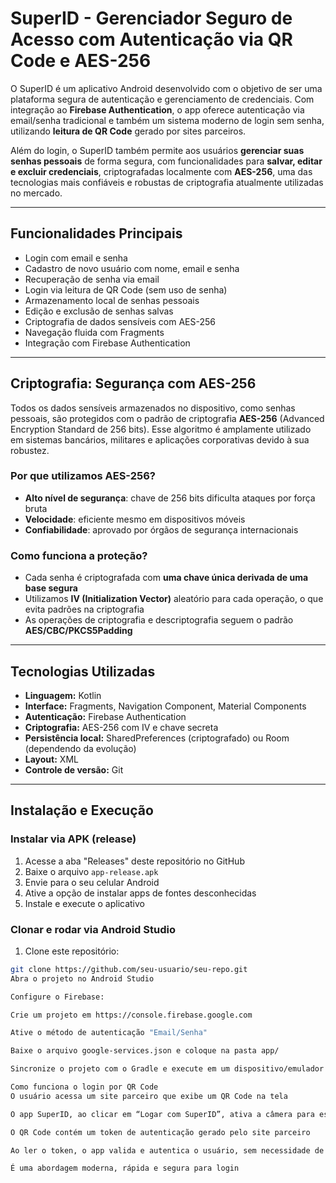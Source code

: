 # SuperID - Gerenciador Seguro de Acesso com Autenticação via QR Code e AES-256

O SuperID é um aplicativo Android desenvolvido com o objetivo de ser uma plataforma segura de autenticação e gerenciamento de credenciais. 
Com integração ao **Firebase Authentication**, o app oferece autenticação via email/senha tradicional e também um sistema moderno de login sem senha,
utilizando **leitura de QR Code** gerado por sites parceiros.

Além do login, o SuperID também permite aos usuários **gerenciar suas senhas pessoais** de forma segura, com funcionalidades para **salvar,
editar e excluir credenciais**, criptografadas localmente com **AES-256**, uma das tecnologias mais confiáveis e robustas de criptografia atualmente utilizadas no mercado.

---

## Funcionalidades Principais

- Login com email e senha
- Cadastro de novo usuário com nome, email e senha
- Recuperação de senha via email
- Login via leitura de QR Code (sem uso de senha)
- Armazenamento local de senhas pessoais
- Edição e exclusão de senhas salvas
- Criptografia de dados sensíveis com AES-256
- Navegação fluida com Fragments
- Integração com Firebase Authentication

---

## Criptografia: Segurança com AES-256

Todos os dados sensíveis armazenados no dispositivo, como senhas pessoais, são protegidos com o padrão de criptografia **AES-256** (Advanced Encryption Standard de 256 bits). 
Esse algoritmo é amplamente utilizado em sistemas bancários, militares e aplicações corporativas devido à sua robustez.

### Por que utilizamos AES-256?

- **Alto nível de segurança**: chave de 256 bits dificulta ataques por força bruta
- **Velocidade**: eficiente mesmo em dispositivos móveis
- **Confiabilidade**: aprovado por órgãos de segurança internacionais

### Como funciona a proteção?

- Cada senha é criptografada com **uma chave única derivada de uma base segura**
- Utilizamos **IV (Initialization Vector)** aleatório para cada operação, o que evita padrões na criptografia
- As operações de criptografia e descriptografia seguem o padrão **AES/CBC/PKCS5Padding**

---

## Tecnologias Utilizadas

- **Linguagem:** Kotlin
- **Interface:** Fragments, Navigation Component, Material Components
- **Autenticação:** Firebase Authentication
- **Criptografia:** AES-256 com IV e chave secreta
- **Persistência local:** SharedPreferences (criptografado) ou Room (dependendo da evolução)
- **Layout:** XML
- **Controle de versão:** Git

---

## Instalação e Execução

### Instalar via APK (release)

1. Acesse a aba "Releases" deste repositório no GitHub
2. Baixe o arquivo `app-release.apk`
3. Envie para o seu celular Android
4. Ative a opção de instalar apps de fontes desconhecidas
5. Instale e execute o aplicativo

### Clonar e rodar via Android Studio

1. Clone este repositório:
```bash
git clone https://github.com/seu-usuario/seu-repo.git
Abra o projeto no Android Studio

Configure o Firebase:

Crie um projeto em https://console.firebase.google.com

Ative o método de autenticação "Email/Senha"

Baixe o arquivo google-services.json e coloque na pasta app/

Sincronize o projeto com o Gradle e execute em um dispositivo/emulador

Como funciona o login por QR Code
O usuário acessa um site parceiro que exibe um QR Code na tela

O app SuperID, ao clicar em “Logar com SuperID”, ativa a câmera para escanear o QR Code

O QR Code contém um token de autenticação gerado pelo site parceiro

Ao ler o token, o app valida e autentica o usuário, sem necessidade de digitar senha

É uma abordagem moderna, rápida e segura para login

